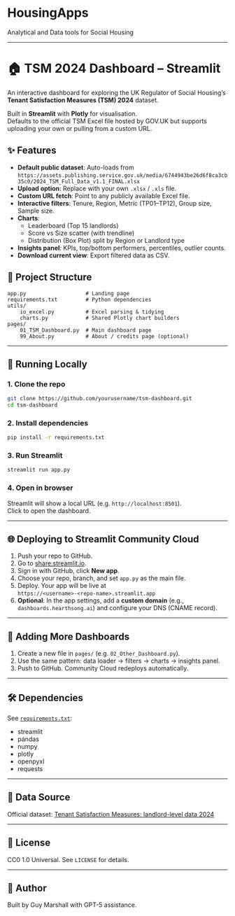 # HousingApps
Analytical and Data tools for Social Housing

---

# 🏠 TSM 2024 Dashboard – Streamlit

An interactive dashboard for exploring the UK Regulator of Social Housing’s **Tenant Satisfaction Measures (TSM) 2024** dataset.

Built in **Streamlit** with **Plotly** for visualisation.  
Defaults to the official TSM Excel file hosted by GOV.UK but supports uploading your own or pulling from a custom URL.

## ✨ Features
- **Default public dataset**: Auto-loads from  
  `https://assets.publishing.service.gov.uk/media/6744943be26d6f8ca3cb35c0/2024_TSM_Full_Data_v1.1_FINAL.xlsx`
- **Upload option**: Replace with your own `.xlsx` / `.xls` file.
- **Custom URL fetch**: Point to any publicly available Excel file.
- **Interactive filters**: Tenure, Region, Metric (TP01–TP12), Group size, Sample size.
- **Charts**:
  - Leaderboard (Top 15 landlords)
  - Score vs Size scatter (with trendline)
  - Distribution (Box Plot) split by Region or Landlord type
- **Insights panel**: KPIs, top/bottom performers, percentiles, outlier counts.
- **Download current view**: Export filtered data as CSV.

## 📂 Project Structure
```
app.py                   # Landing page
requirements.txt         # Python dependencies
utils/
    io_excel.py          # Excel parsing & tidying
    charts.py            # Shared Plotly chart builders
pages/
    01_TSM_Dashboard.py  # Main dashboard page
    99_About.py          # About / credits page (optional)
```

---

## 🚀 Running Locally

### 1. Clone the repo
```bash
git clone https://github.com/yourusername/tsm-dashboard.git
cd tsm-dashboard
```

### 2. Install dependencies
```bash
pip install -r requirements.txt
```

### 3. Run Streamlit
```bash
streamlit run app.py
```

### 4. Open in browser
Streamlit will show a local URL (e.g. `http://localhost:8501`).  
Click to open the dashboard.

---

## 🌐 Deploying to Streamlit Community Cloud

1. Push your repo to GitHub.
2. Go to [share.streamlit.io](https://share.streamlit.io/).
3. Sign in with GitHub, click **New app**.
4. Choose your repo, branch, and set `app.py` as the main file.
5. Deploy. Your app will be live at  
   `https://<username>-<repo-name>.streamlit.app`
6. **Optional**: In the app settings, add a **custom domain** (e.g., `dashboards.hearthsong.ai`) and configure your DNS (CNAME record).

---

## 🧩 Adding More Dashboards
1. Create a new file in `pages/` (e.g. `02_Other_Dashboard.py`).
2. Use the same pattern: data loader → filters → charts → insights panel.
3. Push to GitHub. Community Cloud redeploys automatically.

---

## 🛠 Dependencies
See [`requirements.txt`](requirements.txt):
- streamlit
- pandas
- numpy
- plotly
- openpyxl
- requests

---

## 📄 Data Source
Official dataset: [Tenant Satisfaction Measures: landlord-level data 2024](https://www.gov.uk/government/publications/tenant-satisfaction-measures-tsm-landlord-level-data-2024)

---

## 📜 License
CC0 1.0 Universal. See `LICENSE` for details.

---

## 👤 Author
Built by Guy Marshall with GPT-5 assistance.
